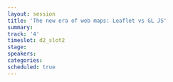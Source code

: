 ```yaml
---
layout: session
title: 'The new era of web maps: Leaflet vs GL JS'
summary:
track: '4'
timeslot: d2_slot2
stage:
speakers:
categories:
scheduled: true
---
```

